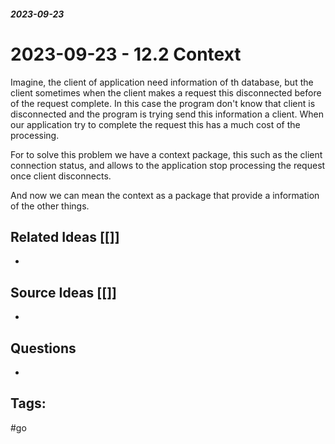 ##### _2023-09-23_

# 2023-09-23 - 12.2 Context

Imagine, the client of application need information of th database, but the client sometimes when the client makes a request this disconnected before of the request complete.  In this case the program don't know that client is disconnected and the program is trying send this information a client. When our application try to complete the request this has a much cost of the processing.

For to solve this problem we have a context package, this such as the client connection status, and allows to the application stop processing the request once client disconnects.

And now we can mean the context as a package that provide a information of the other things.
## Related Ideas [[]]

- 
## Source Ideas [[]]

- 
## Questions 

-  
## Tags:

#go 



